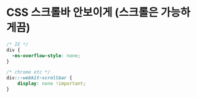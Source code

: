 # CSS 스크롤바 안보이게 (스크롤은 가능하게끔)


```css
/* IE */
div {
  -ms-overflow-style: none; 
}

/* chrome etc */
div::-webkit-scrollbar { 
    display: none !important; 
}
```
